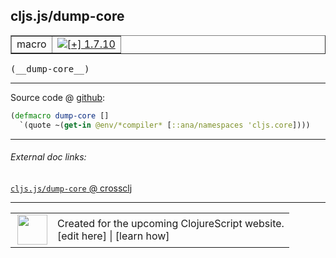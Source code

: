 ## cljs.js/dump-core



 <table border="1">
<tr>
<td>macro</td>
<td><a href="https://github.com/cljsinfo/cljs-api-docs/tree/1.7.10"><img valign="middle" alt="[+] 1.7.10" title="Added in 1.7.10" src="https://img.shields.io/badge/+-1.7.10-lightgrey.svg"></a> </td>
</tr>
</table>


 <samp>
(__dump-core__)<br>
</samp>

---







Source code @ [github](https://github.com/clojure/clojurescript/blob/r1.7.10/src/main/cljs/cljs/js.clj#L20-L21):

```clj
(defmacro dump-core []
  `(quote ~(get-in @env/*compiler* [::ana/namespaces 'cljs.core])))
```

<!--
Repo - tag - source tree - lines:

 <pre>
clojurescript @ r1.7.10
└── src
    └── main
        └── cljs
            └── cljs
                └── <ins>[js.clj:20-21](https://github.com/clojure/clojurescript/blob/r1.7.10/src/main/cljs/cljs/js.clj#L20-L21)</ins>
</pre>

-->

---



###### External doc links:

[`cljs.js/dump-core` @ crossclj](http://crossclj.info/fun/cljs.js/dump-core.html)<br>

---

 <table>
<tr><td>
<img valign="middle" align="right" width="48px" src="http://i.imgur.com/Hi20huC.png">
</td><td>
Created for the upcoming ClojureScript website.<br>
[edit here] | [learn how]
</td></tr></table>

[edit here]:https://github.com/cljsinfo/cljs-api-docs/blob/master/cljsdoc/cljs.js_dump-core.cljsdoc
[learn how]:https://github.com/cljsinfo/cljs-api-docs/wiki/cljsdoc-files

<!--

This information was too distracting to show to readers, but I'll leave it
commented here since it is helpful to:

- pretty-print the data used to generate this document
- and show how to retrieve that data



The API data for this symbol:

```clj
{:ns "cljs.js",
 :name "dump-core",
 :type "macro",
 :signature ["[]"],
 :source {:code "(defmacro dump-core []\n  `(quote ~(get-in @env/*compiler* [::ana/namespaces 'cljs.core])))",
          :title "Source code",
          :repo "clojurescript",
          :tag "r1.7.10",
          :filename "src/main/cljs/cljs/js.clj",
          :lines [20 21]},
 :full-name "cljs.js/dump-core",
 :full-name-encode "cljs.js_dump-core",
 :history [["+" "1.7.10"]]}

```

Retrieve the API data for this symbol:

```clj
;; from Clojure REPL
(require '[clojure.edn :as edn])
(-> (slurp "https://raw.githubusercontent.com/cljsinfo/cljs-api-docs/catalog/cljs-api.edn")
    (edn/read-string)
    (get-in [:symbols "cljs.js/dump-core"]))
```

-->
